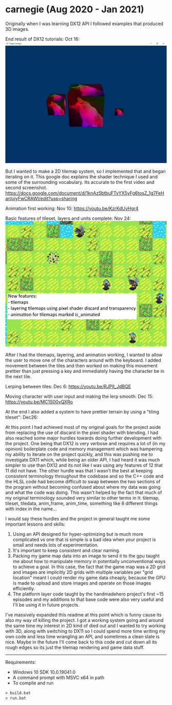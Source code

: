 # carnegie (Aug 2020 - Jan 2021)

Originally when I was learning DX12 API I followed examples that produced 3D images.

End result of DX12 tutorials: Oct 16:
![example screenshot of program running in october 2020](./screenshots/Oct16-2020.PNG)

But I wanted to make a 2D tilemap system, so I implemented that and began iterating on it. This google doc explains the shader technique I used and some of the surrounding vocabulary. Its accurate to the first video and second screenshot.
https://docs.google.com/document/d/1knAz5btbuFTvYX5yFg6tosZ_1g7FeHanlujyFwCRAWI/edit?usp=sharing

Animation first working: Nov 10: https://youtu.be/KzrKdUyHgr4

Basic features of tileset, layers and units complete: Nov 24:
![example screenshot of program running in november 2020](./screenshots/Nov24-2020.PNG)

After I had the tilemaps, layering, and animation working, I wanted to allow the user to move one of the characters around with the keyboard.
I added movement between the tiles and then worked on making this movement prettier than just pressing a key and immediately having the character be in the next tile.

Lerping between tiles: Dec 6: https://youtu.be/RJPII_JdBQE

Moving character with user input and making the lerp smooth: Dec 15: https://youtu.be/MC1S00vQXRo

At the end I also added a system to have prettier terrain by using a "tiling tileset": Dec26:


At this point I had achieved most of my original goals for the project aside from replacing the use of discard in the pixel shader with blending.
I had also reached some major hurdles towards doing further development with the project. 
One being that DX12 is very verbose and requires a lot of (in my opinion) boilerplate code and memory management which was hampering my ability to iterate on the project
quickly, and this was pushing me to investigate DX11 which, while being an older API, I had heard it was much simpler to use than DX12 and its not like I was using any features 
of 12 that 11 did not have.
The other hurdle was that I wasn't the best at keeping consistent terminology throughout the codebase and so the C++ code and the HLSL code had become difficult to swap between the two sections of the program without becoming confused about where my data was going and what the code was doing. This wasn't helped by the fact that much of my original terminology sounded very similar to other terms in it: tilemap, tileset, tiledata, anim_frame, anim_time, something like 8 different things with index in the name...

I would say these hurdles and the project in general taught me some important lessons and skills:
1) Using an API designed for hyper-optimizing but is much more complicated vs one that is simple is a bad idea when your project is small and needs lots of experimentation.
2) It's important to keep consistent and clear naming.
3) Packing my game map data into an image to send it to the gpu taught me about how to manipulate memory in potentially unconventional ways to achieve a goal. In this case, the fact that the game map was a 2D grid and images are implicitly 2D grids with multiple variables per "grid location" meant I could render my game data cheaply, because the GPU is made to upload and store images and operate on those images efficiently.
4) The platform layer code taught by the handmadehero project's first ~15 episodes and my additions to that base code were also very useful and I'll be using it in future projects.

I've massively expanded this readme at this point which is funny cause its also my way of killing the project. I got a working system going and around the same time my interest in 2D kind of died out and I wanted to try working with 3D, along with switching to DX11 so I could spend more time writing my own code and less time wrangling an API, and sometimes a clean slate is nice. Maybe in the future I'll come back to this code and cut down all its rough edges so its just the tilemap rendering and game data stuff.

---
Requirements:
- Windows 10 SDK 10.0.19041.0
- A command prompt with MSVC x64 in path
- To compile and run
```
> build.bat
> run.bat
```
